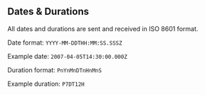 ## Dates & Durations

All dates and durations are sent and received in ISO 8601 format.

Date format: `YYYY-MM-DDTHH:MM:SS.SSSZ`

Example date: `2007-04-05T14:30:00.000Z`

Duration format: `PnYnMnDTnHnMnS`

Example duration: `P7DT12H`
